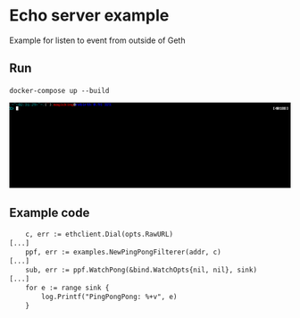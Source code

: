 # Echo server example

Example for listen to event from outside of Geth

## Run

`docker-compose up --build`

![docker-compose up --build](https://raw.githubusercontent.com/Magicking/example-event-solidity2go/master/docs/run.gif)

## Example code

```golang
	c, err := ethclient.Dial(opts.RawURL)
[...]
	ppf, err := examples.NewPingPongFilterer(addr, c)
[...]
	sub, err := ppf.WatchPong(&bind.WatchOpts{nil, nil}, sink)
[...]
	for e := range sink {
		log.Printf("PingPongPong: %+v", e)
	}
```
